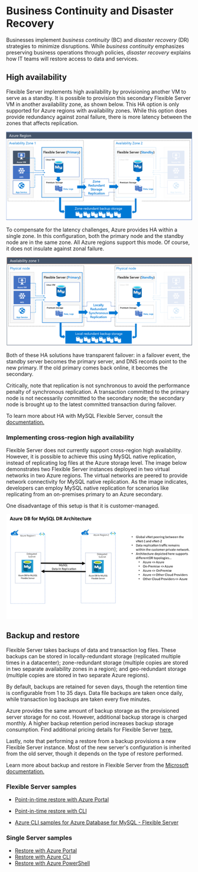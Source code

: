 # Business Continuity and Disaster Recovery

Businesses implement *business continuity* (BC) and *disaster recovery* (DR) strategies to minimize disruptions. While *business continuity* emphasizes preserving business operations through policies, *disaster recovery* explains how IT teams will restore access to data and services.

## High availability

Flexible Server implements high availability by provisioning another VM to serve as a standby. It is possible to provision this secondary Flexible Server VM in another availability zone, as shown below. This HA option is only supported for Azure regions with availability zones. While this option does provide redundancy against zonal failure, there is more latency between the zones that affects replication.

![This image demonstrates Zone-Redundant HA for MySQL Flexible Server.](media/1-flexible-server-overview-zone-redundant-ha.png "Zone-Redundant HA")

To compensate for the latency challenges, Azure provides HA within a single zone. In this configuration, both the primary node and the standby node are in the same zone. All Azure regions support this mode. Of course, it does not insulate against zonal failure.

![This image demonstrates HA for MySQL Flexible Server in a single zone.](./media/flexible-server-overview-same-zone-ha.png "HA in a single zone")

Both of these HA solutions have transparent failover: in a failover event, the standby server becomes the primary server, and DNS records point to the new primary. If the old primary comes back online, it becomes the secondary.

Critically, note that replication is not synchronous to avoid the performance penalty of synchronous replication. A transaction committed to the primary node is not necessarily committed to the secondary node; the secondary node is brought up to the latest committed transaction during failover.

To learn more about HA with MySQL Flexible Server, consult the [documentation.](https://docs.microsoft.com/azure/mysql/flexible-server/concepts-high-availability)

### Implementing cross-region high availability

Flexible Server does not currently support cross-region high availability. However, it is possible to achieve this using MySQL native replication, instead of replicating log files at the Azure storage level. The image below demonstrates two Flexible Server instances deployed in two virtual networks in two Azure regions. The virtual networks are peered to provide network connectivity for MySQL native replication. As the image indicates, developers can employ MySQL native replication for scenarios like replicating from an on-premises primary to an Azure secondary.

One disadvantage of this setup is that it is customer-managed.

![This image demonstrates a possible cross-region HA scenario using two virtual networks.](./media/cross-region-ha.png "Cross-region HA scenario")

## Backup and restore

Flexible Server takes backups of data and transaction log files. These backups can be stored in locally-redundant storage (replicated multiple times in a datacenter); zone-redundant storage (multiple copies are stored in two separate availability zones in a region); and geo-redundant storage (multiple copies are stored in two separate Azure regions).

By default, backups are retained for seven days, though the retention time is configurable from 1 to 35 days. Data file backups are taken once daily, while transaction log backups are taken every five minutes.

Azure provides the same amount of backup storage as the provisioned server storage for no cost. However, additional backup storage is charged monthly. A higher backup retention period increases backup storage consumption. Find additional pricing details for Flexible Server [here.](https://azure.microsoft.com/pricing/details/mysql/flexible-server/)

Lastly, note that performing a restore from a backup provisions a new Flexible Server instance. Most of the new server's configuration is inherited from the old server, though it depends on the type of restore performed.

Learn more about backup and restore in Flexible Server from the [Microsoft documentation.](https://docs.microsoft.com/azure/mysql/flexible-server/concepts-backup-restore)

### Flexible Server samples

- [Point-in-time restore with Azure Portal](https://docs.microsoft.com/azure/mysql/flexible-server/how-to-restore-server-portal)
- [Point-in-time restore with CLI](https://docs.microsoft.com/azure/mysql/flexible-server/how-to-restore-server-cli)

- [Azure CLI samples for Azure Database for MySQL - Flexible Server](https://docs.microsoft.com/en-us/azure/mysql/flexible-server/sample-scripts-azure-cli)


### Single Server samples

- [Restore with Azure Portal](https://docs.microsoft.com/azure/mysql/howto-restore-server-portal)
- [Restore with Azure CLI](https://docs.microsoft.com/azure/mysql/howto-restore-server-cli)
- [Restore with Azure PowerShell](https://docs.microsoft.com/azure/mysql/howto-restore-server-powershell)
